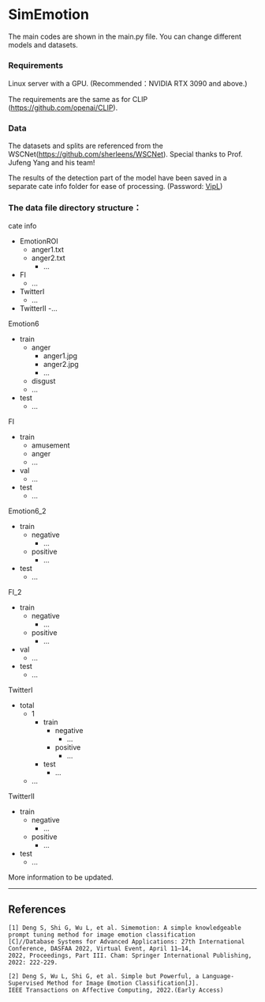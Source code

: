 # SimEmotion

The main codes are shown in the main.py file. You can change different models and datasets.

### Requirements
Linux server with a GPU. (Recommended：NVIDIA RTX 3090 and above.)

The requirements are the same as for CLIP (https://github.com/openai/CLIP).

### Data

The datasets and splits are referenced from the WSCNet(https://github.com/sherleens/WSCNet). 
Special thanks to Prof. Jufeng Yang and his team!

The results of the detection part of the model have been saved in a separate cate info folder for ease of processing. (Password: [VipL](https://pan.baidu.com/s/1JSpkmoJQGviBKIPDwOQlIg))

### The data file directory structure：
cate info
- EmotionROI
  - anger1.txt
  - anger2.txt
    - ...
- FI
  - ...
- TwitterI
  - ...
- TwitterII
 -...

Emotion6
- train
  - anger
    - anger1.jpg
    - anger2.jpg
    - ...
  - disgust
  - ...
- test
  - ...

FI
- train
  - amusement
  - anger
  - ...
- val
  - ...
- test
  - ...

Emotion6_2
- train
  - negative
    - ...
  - positive
    - ...
- test
  - ...

FI_2
- train
  - negative
    - ...
  - positive
    - ...
- val
  - ...
- test
  - ...

TwitterI
- total
  - 1
    - train
      - negative
        - ...
      - positive
        - ...
    - test
        - ...
  - ...

TwitterII
- train
  - negative
    - ...
  - positive
    - ...
- test
  - ...


More information to be updated.

------------

## References
```
[1] Deng S, Shi G, Wu L, et al. Simemotion: A simple knowledgeable prompt tuning method for image emotion classification
[C]//Database Systems for Advanced Applications: 27th International Conference, DASFAA 2022, Virtual Event, April 11–14,
2022, Proceedings, Part III. Cham: Springer International Publishing, 2022: 222-229.

[2] Deng S, Wu L, Shi G, et al. Simple but Powerful, a Language-Supervised Method for Image Emotion Classification[J]. 
IEEE Transactions on Affective Computing, 2022.(Early Access)
```
